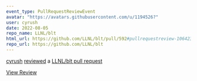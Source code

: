 ```yaml
---
event_type: PullRequestReviewEvent
avatar: "https://avatars.githubusercontent.com/u/1194526?"
user: cyrush
date: 2022-08-05
repo_name: LLNL/blt
html_url: https://github.com/LLNL/blt/pull/592#pullrequestreview-1064237317
repo_url: https://github.com/LLNL/blt
---
```


<a href='https://github.com/cyrush' target='_blank'>cyrush</a> <a href='https://github.com/LLNL/blt/pull/592#pullrequestreview-1064237317' target='_blank'>reviewed</a> a <a href='https://github.com/LLNL/blt/pull/592' target='_blank'>LLNL/blt pull request</a>

<small></small>

<a href='https://github.com/LLNL/blt/pull/592#pullrequestreview-1064237317' target='_blank'>View Review</a>